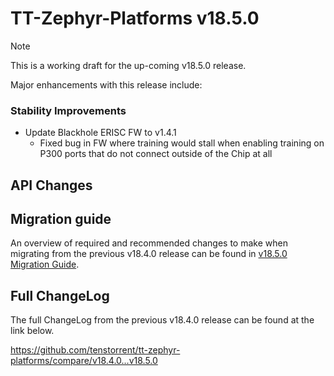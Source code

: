# TT-Zephyr-Platforms v18.5.0

> [!NOTE]
> This is a working draft for the up-coming v18.5.0 release.

[comment]: <> (We are pleased to announce the release of TT Zephyr Platforms firmware version 18.5.0 🥳🎉.)

Major enhancements with this release include:

[comment]: <> (H3 Performance Improvements, if applicable)
[comment]: <> (H3 New and Experimental Features, if applicable)
[comment]: <> (H3 External Project Collaboration Efforts, if applicable)

### Stability Improvements

* Update Blackhole ERISC FW to v1.4.1
  * Fixed bug in FW where training would stall when enabling training on P300 ports that do not connect
    outside of the Chip at all

[comment]: <> (H1 Security vulnerabilities fixed?)

## API Changes

[comment]: <> (H3 Removed APIs, H3 Deprecated APIs, H3 New APIs, if applicable)

[comment]: <> (UL PCIe)
[comment]: <> (UL DDR)
[comment]: <> (UL Ethernet)
[comment]: <> (UL Telemetry)
[comment]: <> (UL Debug / Developer Features)
[comment]: <> (UL Drivers)
[comment]: <> (UL Libraries)

[comment]: <> (H2 New Samples, if applicable)

[comment]: <> (UL PCIe)
[comment]: <> (UL DDR)
[comment]: <> (UL Ethernet)
[comment]: <> (UL Telemetry)
[comment]: <> (UL Debug / Developer Features)
[comment]: <> (UL Drivers)
[comment]: <> (UL Libraries)

[comment]: <> (H2 Other Notable Changes, if applicable)

[comment]: <> (UL PCIe)
[comment]: <> (UL DDR)
[comment]: <> (UL Ethernet)
[comment]: <> (UL Telemetry)
[comment]: <> (UL Debug / Developer Features)
[comment]: <> (UL Drivers)
[comment]: <> (UL Libraries)

[comment]: <> (H2 New Boards, if applicable)

## Migration guide

An overview of required and recommended changes to make when migrating from the previous v18.4.0 release can be found in [v18.5.0 Migration Guide](https://github.com/tenstorrent/tt-zephyr-platforms/tree/main/doc/release/migration-guide-v18.5.0.md).

## Full ChangeLog

The full ChangeLog from the previous v18.4.0 release can be found at the link below.

https://github.com/tenstorrent/tt-zephyr-platforms/compare/v18.4.0...v18.5.0
